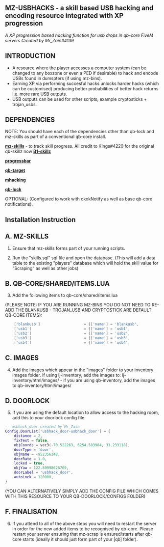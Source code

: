 ## MZ-USBHACKS - a skill based USB hacking and encoding resource integrated with XP progression

_A XP progression based hacking function for usb drops in qb-core FiveM servers_
_Created by Mr_Zain#4139_

## INTRODUCTION

- A resource where the player accesses a computer system (can be changed to any boxzone or even a PED if desirable) to hack and encode USBs found in dumspters (if using mz-bins).
- Earning XP via performing succesful hacks unlocks harder hacks (which can be customised) producing better probabilities of better hack returns i.e. more rare USB outputs. 
- USB outputs can be used for other scripts, example cryptosticks + trojan_usbs. 

## DEPENDENCIES

NOTE: You should have each of the dependencies other than qb-lock and mz-skills as part of a conventional qb-core install.

**[mz-skills](https://github.com/MrZainRP/mz-skills)** - to track skill progress. All credit to Kings#4220 for the original qb-skillz now **[B1-skillz](https://github.com/Burn-One-Studios/B1-skillz)**

**[progressbar](https://github.com/qbcore-framework/progressbar)**

**[qb-target](https://github.com/qbcore-framework/qb-target)**

**[mhacking](https://github.com/qbcore-framework/mhacking)**

**[qb-lock](https://github.com/Nathan-FiveM/qb-lock)**

OPTIONAL: (Configured to work with okokNotify as well as base qb-core notifications).

## Installation Instruction

## A. MZ-SKILLS

1. Ensure that mz-skills forms part of your running scripts. 

2. Run the "skills.sql" sql file and open the database. (This will add a data table to the existing "players" database which will hold the skill value for "Scraping" as well as other jobs)

## B. QB-CORE/SHARED/ITEMS.LUA

3. Add the following items to qb-core/shared/items.lua 
 
(PLEASE NOTE: IF YOU ARE RUNNING MZ-BINS YOU DO NOT NEED TO RE-ADD THE BLANKUSB - TROJAN_USB AND CRYPTOSTICK ARE DEFAULT QB-CORE ITEMS):

```lua
	['blankusb'] 				 	= {['name'] = 'blankusb', 			  	  	['label'] = 'Blank USB', 				['weight'] = 100, 		['type'] = 'item', 		['image'] = 'blankusb.png', 			['unique'] = false, 	['useable'] = false, 	['shouldClose'] = true,	   ['combinable'] = nil,   ['description'] = 'Non-descript USB, wonder if there is anything on it?'},
	['usb1'] 				 	 	= {['name'] = 'usb1', 			  	  		['label'] = 'Blue USB', 				['weight'] = 100, 		['type'] = 'item', 		['image'] = 'usbblue.png', 				['unique'] = false, 	['useable'] = false, 	['shouldClose'] = true,	   ['combinable'] = nil,   ['description'] = 'The Blank USB has downloaded a particular encryption marking it blue.'},
	['usb2'] 				 	 	= {['name'] = 'usb2', 			  	  		['label'] = 'Red USB', 					['weight'] = 100, 		['type'] = 'item', 		['image'] = 'usbred.png', 				['unique'] = false, 	['useable'] = false, 	['shouldClose'] = true,	   ['combinable'] = nil,   ['description'] = 'The Blank USB has downloaded a particular encryption marking it red.'},
	['usb3'] 				 	 	= {['name'] = 'usb3', 			  	  		['label'] = 'Pink USB', 				['weight'] = 100, 		['type'] = 'item', 		['image'] = 'usbpink.png', 				['unique'] = false, 	['useable'] = false, 	['shouldClose'] = true,	   ['combinable'] = nil,   ['description'] = 'The Blank USB has downloaded a particular encryption marking it pink.'},
	['usb4'] 				 		= {['name'] = 'usb4', 			  	  		['label'] = 'Green USB', 				['weight'] = 100, 		['type'] = 'item', 		['image'] = 'usbgreen.png', 			['unique'] = false, 	['useable'] = false, 	['shouldClose'] = true,	   ['combinable'] = nil,   ['description'] = 'The Blank USB has downloaded a particular encryption marking it green.'},
```

## C. IMAGES

4. Add the images which appear in the "images" folder to your inventory images folder. If using lj-inventory, add the images to: lj-inventory/html/images/ - if you are using qb-inventory, add the images to qb-inventory/html/images/

## D. DOORLOCK

5. If you are using the default location to allow access to the hacking room, add this to your doorlock config file:

```lua
-- usbhack_door created by Mr_Zain
Config.DoorList['usbhack_door-usbhack_door'] = {
    distance = 2,
    fixText = false,
    objCoords = vec3(-70.522263, 6254.583984, 31.233118),
    doorType = 'door',
    objName = -952356348,
    doorRate = 1.0,
    locked = true,
    objYaw = 122.89998626709,
    doorLabel = 'usbhack_door',
    autoLock = 120000,
}
```

(YOU CAN ALTERNATIVELY SIMPLY ADD THE CONFIG FILE WHICH COMES WITH THIS RESOURCE TO YOUR QB-DOORLOCK/CONFIGS FOLDER)

## F. FINALISATION

6. If you attend to all of the above steps you will need to restart the server in order for the new added items to be recognised by qb-core. Please restart your server ensuring that mz-scrap is ensured/starts after qb-core starts (ideally it should just form part of your [qb] folder).
